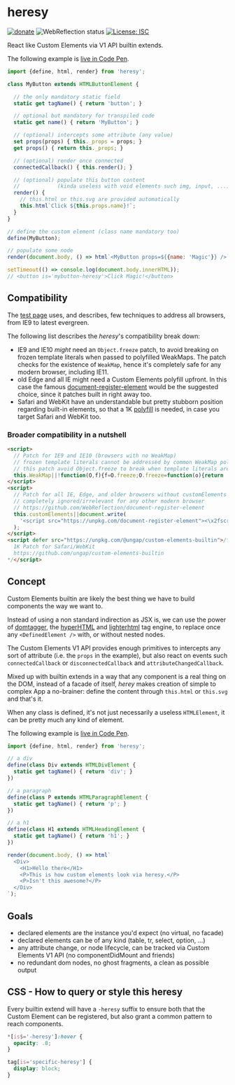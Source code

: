 # heresy

[![donate](https://img.shields.io/badge/$-donate-ff69b4.svg?maxAge=2592000&style=flat)](https://github.com/WebReflection/donate) ![WebReflection status](https://offline.report/status/webreflection.svg) [![License: ISC](https://img.shields.io/badge/License-ISC-yellow.svg)](https://opensource.org/licenses/ISC)

React like Custom Elements via V1 API builtin extends.

The following example is [live in Code Pen](https://codepen.io/WebReflection/pen/WWPWdR?editors=0010).

```js
import {define, html, render} from 'heresy';

class MyButton extends HTMLButtonElement {

  // the only mandatory static field
  static get tagName() { return 'button'; }

  // optional but mandatory for transpiled code
  static get name() { return 'MyButton'; }

  // (optional) intercepts some attribute (any value)
  set props(props) { this._props = props; }
  get props() { return this._props; }

  // (optional) render once connected
  connectedCallback() { this.render(); }

  // (optional) populate this button content
  //            (kinda useless with void elements such img, input, ...)
  render() {
    // this.html or this.svg are provided automatically
    this.html`Click ${this.props.name}!`;
  }
}

// define the custom element (class name mandatory too)
define(MyButton);

// populate some node
render(document.body, () => html`<MyButton props=${{name: 'Magic'}} />`);

setTimeout(() => console.log(document.body.innerHTML));
// <button is='mybutton-heresy'>Click Magic!</button>
```


## Compatibility

The [test page](https://webreflection.github.io/heresy/test/) uses, and describes, few techniques to address all browsers, from IE9 to latest evergreen.

The following list describes the _heresy_'s compatibility break down:

  * IE9 and IE10 *might* need an `Object.freeze` patch, to avoid breaking on frozen template literals when passed to polyfilled WeakMaps. The patch checks for the existence of `WeakMap`, hence it's completely safe for any modern browser, including IE11.
  * old Edge and all IE might need a Custom Elements polyfill upfront. In this case the famous [document-register-element](https://github.com/WebReflection/document-register-element) would be the suggested choice, since it patches built in right away too.
  * Safari and WebKit have an understandable but pretty stubborn position regarding built-in elements, so that a 1K [polyfill](https://github.com/ungap/custom-elements-builtin) is needed, in case you target Safari and WebKit too.


### Broader compatibility in a nutshell

```html
<script>
  // Patch for IE9 and IE10 (browsers with no WeakMap)
  // frozen template literals cannot be addressed by common WeakMap polyfills
  // this patch avoid Object.freeze to break when template literals are passed to WeakMaps
  this.WeakMap||!function(O,f){f=O.freeze;O.freeze=function(o){return 'raw' in o?o:f(o)}}(Object);
</script>
<script>
  // Patch for all IE, Edge, and older browsers without customElements
  // completely ignored/irrelevant for any other modern browser
  // https://github.com/WebReflection/document-register-element
  this.customElements||document.write(
    '<script src="https://unpkg.com/document-register-element"><\x2fscript>'
  );
</script>
<script defer src="https://unpkg.com/@ungap/custom-elements-builtin">/*
  1K Patch for Safari/WebKit
  https://github.com/ungap/custom-elements-builtin
*/</script>
```


## Concept

Custom Elements builtin are likely the best thing we have to build components the way we want to.

Instead of using a non standard indirection as JSX is, we can use the power of [domtagger](https://github.com/WebReflection/domtagger#domtagger), the [hyperHTML](https://github.com/WebReflection/hyperHTML) and [lighterhtml](https://github.com/WebReflection/lighterhtml) tag engine, to replace once any `<DefinedElement />` with, or without nested nodes.

The Custom Elements V1 API provides enough primitives to intercepts any sort of attribute (i.e. the `props` in the example), but also react on events such `connectedCallback` or `disconnectedCallback` and `attributeChangedCallback`.

Mixed up with builtin extends in a way that any component is a real thing on the DOM, instead of a facade of itself, _herey_ makes creation of simple to complex App a no-brainer: define the content through `this.html` or `this.svg` and that's it.

When any class is defined, it's not just necessarily a useless `HTMLElement`, it can be pretty much any kind of element.

The following example is [live in Code Pen](https://codepen.io/WebReflection/pen/eoxobK?editors=0010).
```js
import {define, html, render} from 'heresy';

// a div
define(class Div extends HTMLDivElement {
  static get tagName() { return 'div'; }
})

// a paragraph
define(class P extends HTMLParagraphElement {
  static get tagName() { return 'p'; }
})

// a h1
define(class H1 extends HTMLHeadingElement {
  static get tagName() { return 'h1'; }
})

render(document.body, () => html`
  <Div>
    <H1>Hello there</H1>
    <P>This is how custom elements look via heresy.</P>
    <P>Isn't this awesome?</P>
  </Div>
`);
```


## Goals

  * declared elements are the instance you'd expect (no virtual, no facade)
  * declared elements can be of any kind (table, tr, select, option, ...)
  * any attribute change, or node lifecycle, can be tracked via Custom Elements V1 API (no componentDidMount and friends)
  * no redundant dom nodes, no ghost fragments, a clean as possible output


## CSS - How to query or style this heresy

Every builtin extend will have a `-heresy` suffix to ensure both that the Custom Element can be registered, but also grant a common pattern to reach components.

```css
*[is$='-heresy']:hover {
  opacity: .8;
}

tag[is='specific-heresy'] {
  display: block;
}
```

